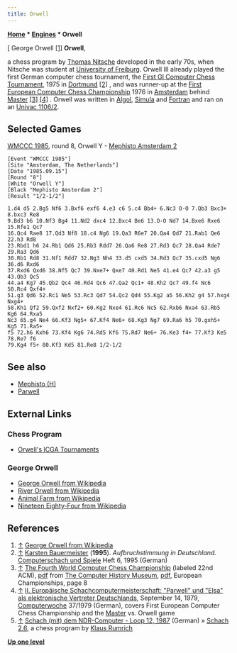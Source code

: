 ```yaml
---
title: Orwell
---
```

**[Home](Home "Home") \* [Engines](Engines "Engines") \* Orwell**



[ George Orwell <a id="cite-note-1" href="#cite-ref-1">[1]</a>
**Orwell**,  

a chess program by [Thomas Nitsche](Thomas_Nitsche "Thomas Nitsche") developed in the early 70s, when Nitsche was student at [University of Freiburg](https://en.wikipedia.org/wiki/University_of_Freiburg). Orwell III already played the first German computer chess tournament, the [First GI Computer Chess Tournament](First_GI_Computer_Chess_Tournament "First GI Computer Chess Tournament"), 1975 in [Dortmund](https://en.wikipedia.org/wiki/Dortmund) <a id="cite-note-2" href="#cite-ref-2">[2]</a> , and was runner-up at the [First European Computer Chess Championship](ECCC_1976 "ECCC 1976") 1976 in [Amsterdam](https://en.wikipedia.org/wiki/Amsterdam) behind [Master](Master "Master") <a id="cite-note-3" href="#cite-ref-3">[3]</a> <a id="cite-note-4" href="#cite-ref-4">[4]</a> . Orwell was written in [Algol](Algol "Algol"), [Simula](index.php?title=Simula&action=edit&redlink=1 "Simula (page does not exist)") and [Fortran](Fortran "Fortran") and ran on an [Univac 1106/2](UNIVAC_1100 "UNIVAC 1100").



## Selected Games


[WMCCC 1985](WMCCC_1985 "WMCCC 1985"), round 8, Orwell Y - [Mephisto Amsterdam 2](Mephisto "Mephisto")




```
[Event "WMCCC 1985"]
[Site "Amsterdam, The Netherlands"]
[Date "1985.09.15"]
[Round "8"]
[White "Orwell Y"]
[Black "Mephisto Amsterdam 2"]
[Result "1/2-1/2"]

1.d4 d5 2.Bg5 Nf6 3.Bxf6 exf6 4.e3 c6 5.c4 Bb4+ 6.Nc3 O-O 7.Qb3 Bxc3+ 8.bxc3 Re8 
9.Bd3 b6 10.Nf3 Bg4 11.Nd2 dxc4 12.Bxc4 Be6 13.O-O Nd7 14.Bxe6 Rxe6 15.Rfe1 Qc7 
16.Qc4 Rae8 17.Qd3 Nf8 18.c4 Ng6 19.Qa3 R6e7 20.Qa4 Qd7 21.Rab1 Qe6 22.h3 Rd8 
23.Rbd1 h6 24.Rb1 Qd6 25.Rb3 Rdd7 26.Qa6 Re8 27.Rd3 Qc7 28.Qa4 Rde7 29.Ra3 Qd6 
30.Rb1 Rd8 31.Nf1 Rdd7 32.Ng3 Nh4 33.d5 cxd5 34.Rd3 Qc7 35.cxd5 Ng6 36.d6 Rxd6 
37.Rxd6 Qxd6 38.Nf5 Qc7 39.Nxe7+ Qxe7 40.Rd1 Ne5 41.e4 Qc7 42.a3 g5 43.Qb3 Qc5 
44.a4 Kg7 45.Qb2 Qc4 46.Rd4 Qc6 47.Qa2 Qc1+ 48.Kh2 Qc7 49.f4 Nc6 50.Rc4 Qxf4+ 
51.g3 Qd6 52.Rc1 Ne5 53.Rc3 Qd7 54.Qc2 Qd4 55.Kg2 a5 56.Kh2 g4 57.hxg4 Nxg4+ 
58.Kh1 Qf2 59.Qxf2 Nxf2+ 60.Kg2 Nxe4 61.Rc6 Nc5 62.Rxb6 Nxa4 63.Rb5 Kg6 64.Rxa5 
Nc3 65.g4 Ne4 66.Kf3 Ng5+ 67.Kf4 Ne6+ 68.Kg3 Ng7 69.Ra6 h5 70.gxh5+ Kg5 71.Ra5+ 
f5 72.h6 Kxh6 73.Kf4 Kg6 74.Rd5 Kf6 75.Rd7 Ne6+ 76.Ke3 f4+ 77.Kf3 Ke5 78.Re7 f6 
79.Kg4 f5+ 80.Kf3 Kd5 81.Re8 1/2-1/2 

```

## See also


* [Mephisto (H)](Mephisto_(H) "Mephisto (H)")
* [Parwell](Parwell "Parwell")


## External Links


### Chess Program


* [Orwell's ICGA Tournaments](https://www.game-ai-forum.org/icga-tournaments/program.php?id=489)


### George Orwell


* [George Orwell from Wikipedia](https://en.wikipedia.org/wiki/George_Orwell)
* [River Orwell from Wikipedia](https://en.wikipedia.org/wiki/River_Orwell)
* [Animal Farm from Wikipedia](https://en.wikipedia.org/wiki/Animal_Farm)
* [Nineteen Eighty-Four from Wikipedia](https://en.wikipedia.org/wiki/Nineteen_Eighty-Four)


## References


1. <a id="cite-ref-1" href="#cite-note-1">↑</a> [George Orwell from Wikipedia](https://en.wikipedia.org/wiki/George_Orwell)
2. <a id="cite-ref-2" href="#cite-note-2">↑</a> [Karsten Bauermeister](Karsten_Bauermeister "Karsten Bauermeister") (**1995**). *Aufbruchstimmung in Deutschland.* [Computerschach und Spiele](Computerschach_und_Spiele "Computerschach und Spiele") Heft 6, 1995 (German)
3. <a id="cite-ref-3" href="#cite-note-3">↑</a> [The Fourth World Computer Chess Championship](http://www.computerhistory.org/chess/full_record.php?iid=doc-431614f6c8af8) (labeled 22nd ACM), [pdf](http://archive.computerhistory.org/projects/chess/related_materials/text/3-1%20and%203-2%20and%203-3%20and%204-3.1983_WCCC/1983-%20WCCC.062303061.sm.pdf) from [The Computer History Museum](The_Computer_History_Museum "The Computer History Museum"), [pdf](http://www.sci.brooklyn.cuny.edu/%7Ekopec/Publications/Publications/O_36_C.pdf), European Championships, page 8
4. <a id="cite-ref-4" href="#cite-note-4">↑</a> [II. Europäische Schachcomputermeisterschaft: "Parwell" und "Elsa" als elektronische Vertreter Deutschlands](https://www.computerwoche.de/a/ii-europaeische-schachcomputermeisterschaft-parwell-und-elsa-als-elektronische-vertreter-deutschlands,1193707), September 14, 1979, [Computerwoche](Computerworld#Woche "Computerworld") 37/1979 (German), covers First European Computer Chess Championship and the [Master](Master "Master") vs. Orwell game
5. <a id="cite-ref-5" href="#cite-note-5">↑</a> [Schach (mit) dem NDR-Computer - Loop 12, 1987](http://www.ndr-nkc.de/download/loop/1987_NKC_Loop_12.pdf) (German) » [Schach 2.6](index.php?title=Schach_2.6&action=edit&redlink=1 "Schach 2.6 (page does not exist)"), a chess program by [Klaus Rumrich](index.php?title=Klaus_Rumrich&action=edit&redlink=1 "Klaus Rumrich (page does not exist)")

**[Up one level](Engines "Engines")**







 
